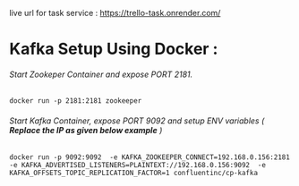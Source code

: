 live url for task service : https://trello-task.onrender.com/

# **Kafka Setup  Using Docker :**

###### Start Zookeper Container and expose PORT 2181.

`docker run -p 2181:2181 zookeeper`

###### Start Kafka Container, expose PORT 9092 and setup ENV variables  ( **Replace the  IP as given below example**  )
 
`
docker run -p 9092:9092  -e KAFKA_ZOOKEEPER_CONNECT=192.168.0.156:2181  -e KAFKA_ADVERTISED_LISTENERS=PLAINTEXT://192.168.0.156:9092  -e KAFKA_OFFSETS_TOPIC_REPLICATION_FACTOR=1 confluentinc/cp-kafka
`
